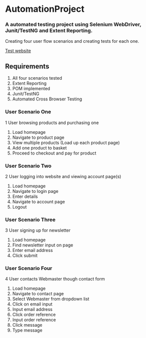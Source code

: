 # AutomationProject
### A automated testing project using Selenium WebDriver, Junit/TestNG and Extent Reporting.

Creating four user flow scenarios and creating tests for each one.

[Test website](http://automationpractice.com/index.php)

## Requirements

1.	All four scenarios tested
2.	Extent Reporting
3.	POM implemented
4.	Junit/TestNG 
5.	Automated Cross Browser Testing

### User Scenario One

1	User browsing products and purchasing one
  1. Load homepage
  2.	Navigate to product page
  3.	View multiple products (Load up each product page)
  4.	Add one product to basket
  5.	Proceed to checkout and pay for product

### User Scenario Two

2	User logging into website and viewing account page(s)
 1.	Load homepage
 2.	Navigate to login page
 3.	Enter details
 4.	Navigate to account page
 5.	Logout
 
 ### User Scenario Three

3 User signing up for newsletter
 1. Load homepage
 2. Find newsletter input on page
 3. Enter email address
 4. Click submit
 
 ### User Scenario Four
 
4 User contacts Webmaster though contact form
1. Load homepage
2. Navigate to contact page
3. Select Webmaster from dropdown list
4. Click on email input
5. Input email address
6. Click order reference
7. Input order reference
8. Click message
9. Type message

